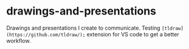 # drawings-and-presentations
Drawings and presentations I create to communicate. Testing `[tldraw](https://github.com/tldraw/);` extension for VS code to get a better workflow.
